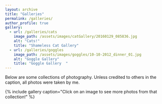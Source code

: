 ```yaml
---
layout: archive
title: "Galleries"
permalink: /galleries/
author_profile: true
gallery:
  - url: /galleries/cats
    image_path: /assets/images/catGallery/20160129_085836.jpg
    alt: "Cats!"
    title: "Shameless Cat Gallery"
  - url: /galleries/goggles
    image_path: /assets/images/goggles/10-10-2012_dinner_01.jpg
    alt: "Goggle Gallery"
    title: "Goggle Gallery  "
---
```


Below are some collections of photography. Unless credited to others in the caption, all photos were taken by me. 

{% include gallery caption="Click on an image to see more photos from that collection!" %}
